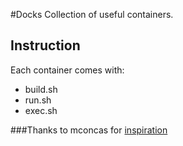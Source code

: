 #Docks
Collection of useful containers. 
## Instruction
Each container comes with:
- build.sh
- run.sh 
- exec.sh  

###Thanks to 
mconcas for [inspiration](https://github.com/mconcas/docks)

